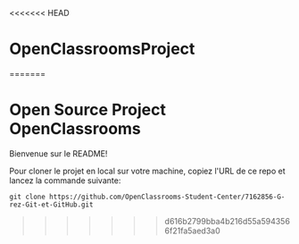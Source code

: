 <<<<<<< HEAD
# OpenClassroomsProject
=======
# Open Source Project OpenClassrooms

Bienvenue sur le README!

Pour cloner le projet en local sur votre machine, copiez l'URL de ce repo et lancez la commande suivante:  

`git clone https://github.com/OpenClassrooms-Student-Center/7162856-G-rez-Git-et-GitHub.git`


>>>>>>> d616b2799bba4b216d55a5943566f21fa5aed3a0
